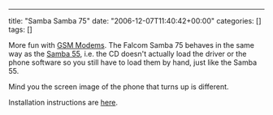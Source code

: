 ---
title: "Samba Samba 75"
date: "2006-12-07T11:40:42+00:00"
categories: []
tags: []

More fun with <a href="http://www.openxtra.co.uk/products/sms-modems/index.html">GSM Modems</a>. The Falcom Samba 75 behaves in the same way as the <a href="http://www.openxtra.co.uk/products/sms-modems/samba55/index.html">Samba 55</a>, i.e. the CD doesn't actually load the driver or the phone software so you still have to load them by hand, just like the Samba 55.

Mind you the screen image of the phone that turns up is different.

Installation instructions are <a href="http://techteapot.com/strictly-fun-dancing-with-the-falcom-samba-55/">here</a>.
